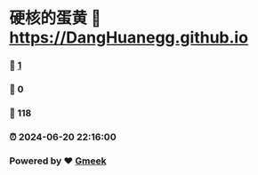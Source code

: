 # 硬核的蛋黄 :link: https://DangHuanegg.github.io 
### :page_facing_up: [1](https://DangHuanegg.github.io/tag.html) 
### :speech_balloon: 0 
### :hibiscus: 118 
### :alarm_clock: 2024-06-20 22:16:00 
### Powered by :heart: [Gmeek](https://github.com/Meekdai/Gmeek)
